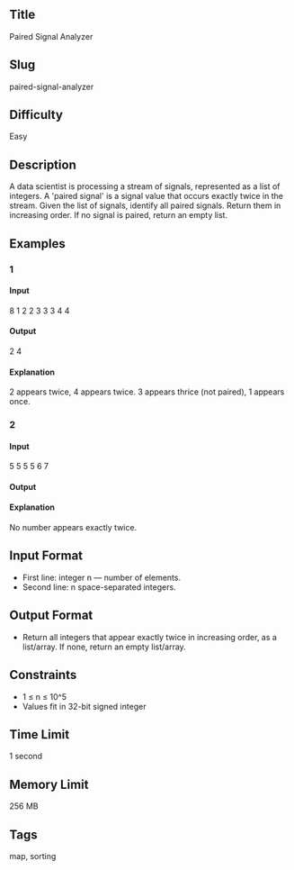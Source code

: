 ## Title

Paired Signal Analyzer

## Slug

paired-signal-analyzer

## Difficulty

Easy

## Description

A data scientist is processing a stream of signals, represented as a list of integers. A 'paired signal' is a signal value that occurs exactly twice in the stream. Given the list of signals, identify all paired signals. Return them in increasing order. If no signal is paired, return an empty list.

## Examples

### 1
#### Input
8
1 2 2 3 3 3 4 4

#### Output
2 4

#### Explanation
2 appears twice, 4 appears twice. 3 appears thrice (not paired), 1 appears once.

### 2
#### Input
5
5 5 5 6 7

#### Output


#### Explanation
No number appears exactly twice.

## Input Format
- First line: integer n — number of elements.
- Second line: n space-separated integers.

## Output Format
- Return all integers that appear exactly twice in increasing order, as a list/array. If none, return an empty list/array.

## Constraints
- 1 ≤ n ≤ 10^5
- Values fit in 32-bit signed integer

## Time Limit
1 second

## Memory Limit
256 MB

## Tags 
map, sorting